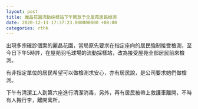 ```yaml
---
layout: post
title: 麗晶花園流動採樣站下午開放予全屋苑居民檢測
date: 2020-12-11 17:37:23.000000000 +08:00
categories: rthk
---
```


出現多宗確診個案的麗晶花園，當局原先要求在指定座向的居民強制接受檢測，至今日下午5時許，在屋苑羽毛球場的流動採樣站，改為接受屋苑全部居民前來檢測。

有非指定單位的居民希望可以做檢測求安心，亦有居民說，是公司要求她們做檢測。

下午有清潔工人到第六座進行清潔消毒，另外，再有居民被帶上救護車離開，不時有人搬行李，離開寓所。
